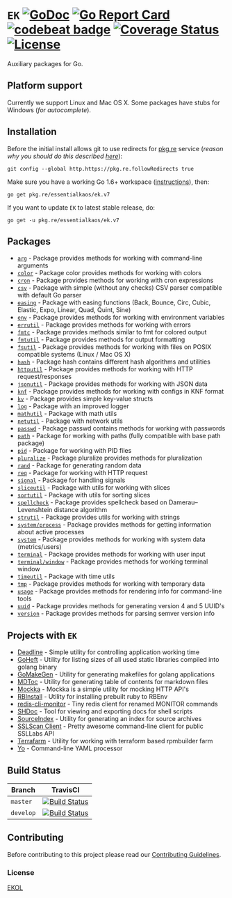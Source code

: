 # `EK` [![GoDoc](https://godoc.org/pkg.re/essentialkaos/ek.v7?status.svg)](https://godoc.org/pkg.re/essentialkaos/ek.v7) [![Go Report Card](https://goreportcard.com/badge/github.com/essentialkaos/ek)](https://goreportcard.com/report/github.com/essentialkaos/ek) [![codebeat badge](https://codebeat.co/badges/3649d737-e5b9-4465-9765-b9f4ebec60ec)](https://codebeat.co/projects/github-com-essentialkaos-ek) [![Coverage Status](https://coveralls.io/repos/github/essentialkaos/ek/badge.svg?branch=develop)](https://coveralls.io/github/essentialkaos/ek?branch=develop) [![License](https://gh.kaos.io/ekol.svg)](https://essentialkaos.com/ekol)

Auxiliary packages for Go.

## Platform support

Currently we support Linux and Mac OS X. Some packages have stubs for Windows (_for autocomplete_).

## Installation

Before the initial install allows git to use redirects for [pkg.re](https://github.com/essentialkaos/pkgre) service (_reason why you should do this described [here](https://github.com/essentialkaos/pkgre#git-support)_):

```
git config --global http.https://pkg.re.followRedirects true
```

Make sure you have a working Go 1.6+ workspace ([instructions](https://golang.org/doc/install)), then:

```
go get pkg.re/essentialkaos/ek.v7
```

If you want to update `EK` to latest stable release, do:

```
go get -u pkg.re/essentialkaos/ek.v7
```

## Packages

* [`arg`](https://godoc.org/pkg.re/essentialkaos/ek.v7/arg) - Package provides methods for working with command-line arguments
* [`color`](https://godoc.org/pkg.re/essentialkaos/ek.v7/color) - Package color provides methods for working with colors
* [`cron`](https://godoc.org/pkg.re/essentialkaos/ek.v7/cron) - Package provides methods for working with cron expressions
* [`csv`](https://godoc.org/pkg.re/essentialkaos/ek.v7/csv) - Package with simple (without any checks) CSV parser compatible with default Go parser
* [`easing`](https://godoc.org/pkg.re/essentialkaos/ek.v7/easing) - Package with easing functions (Back, Bounce, Circ, Cubic, Elastic, Expo, Linear, Quad, Quint, Sine)
* [`env`](https://godoc.org/pkg.re/essentialkaos/ek.v7/env) - Package provides methods for working with environment variables
* [`errutil`](https://godoc.org/pkg.re/essentialkaos/ek.v7/errutil) - Package provides methods for working with errors
* [`fmtc`](https://godoc.org/pkg.re/essentialkaos/ek.v7/fmtc) - Package provides methods similar to fmt for colored output
* [`fmtutil`](https://godoc.org/pkg.re/essentialkaos/ek.v7/fmtutil) - Package provides methods for output formatting
* [`fsutil`](https://godoc.org/pkg.re/essentialkaos/ek.v7/fsutil) - Package provides methods for working with files on POSIX compatible systems (Linux / Mac OS X)
* [`hash`](https://godoc.org/pkg.re/essentialkaos/ek.v7/hash) - Package hash contains different hash algorithms and utilities
* [`httputil`](https://godoc.org/pkg.re/essentialkaos/ek.v7/httputil) - Package provides methods for working with HTTP request/responses
* [`jsonutil`](https://godoc.org/pkg.re/essentialkaos/ek.v7/jsonutil) - Package provides methods for working with JSON data
* [`knf`](https://godoc.org/pkg.re/essentialkaos/ek.v7/knf) - Package provides methods for working with configs in KNF format
* [`kv`](https://godoc.org/pkg.re/essentialkaos/ek.v7/kv) - Package provides simple key-value structs
* [`log`](https://godoc.org/pkg.re/essentialkaos/ek.v7/log) - Package with an improved logger
* [`mathutil`](https://godoc.org/pkg.re/essentialkaos/ek.v7/mathutil) - Package with math utils
* [`netutil`](https://godoc.org/pkg.re/essentialkaos/ek.v7/netutil) - Package with network utils
* [`passwd`](https://godoc.org/pkg.re/essentialkaos/ek.v7/passwd) - Package passwd contains methods for working with passwords
* [`path`](https://godoc.org/pkg.re/essentialkaos/ek.v7/path) - Package for working with paths (fully compatible with base path package)
* [`pid`](https://godoc.org/pkg.re/essentialkaos/ek.v7/pid) - Package for working with PID files
* [`pluralize`](https://godoc.org/pkg.re/essentialkaos/ek.v7/pluralize) - Package pluralize provides methods for pluralization
* [`rand`](https://godoc.org/pkg.re/essentialkaos/ek.v7/rand) - Package for generating random data
* [`req`](https://godoc.org/pkg.re/essentialkaos/ek.v7/req) - Package for working with HTTP request
* [`signal`](https://godoc.org/pkg.re/essentialkaos/ek.v7/signal) - Package for handling signals
* [`sliceutil`](https://godoc.org/pkg.re/essentialkaos/ek.v7/sliceutil) - Package with utils for working with slices
* [`sortutil`](https://godoc.org/pkg.re/essentialkaos/ek.v7/sortutil) - Package with utils for sorting slices
* [`spellcheck`](https://godoc.org/pkg.re/essentialkaos/ek.v7/spellcheck) - Package provides spellcheck based on Damerau–Levenshtein distance algorithm
* [`strutil`](https://godoc.org/pkg.re/essentialkaos/ek.v7/strutil) - Package provides utils for working with strings
* [`system/process`](https://godoc.org/pkg.re/essentialkaos/ek.v7/system/process) - Package provides methods for getting information about active processes
* [`system`](https://godoc.org/pkg.re/essentialkaos/ek.v7/system) - Package provides methods for working with system data (metrics/users)
* [`terminal`](https://godoc.org/pkg.re/essentialkaos/ek.v7/terminal) - Package provides methods for working with user input
* [`terminal/window`](https://godoc.org/pkg.re/essentialkaos/ek.v7/terminal/window) - Package provides methods for working terminal window
* [`timeutil`](https://godoc.org/pkg.re/essentialkaos/ek.v7/timeutil) - Package with time utils
* [`tmp`](https://godoc.org/pkg.re/essentialkaos/ek.v7/tmp) - Package provides methods for working with temporary data
* [`usage`](https://godoc.org/pkg.re/essentialkaos/ek.v7/usage) - Package provides methods for rendering info for command-line tools
* [`uuid`](https://godoc.org/pkg.re/essentialkaos/ek.v7/uuid) - Package provides methods for generating version 4 and 5 UUID's
* [`version`](https://godoc.org/pkg.re/essentialkaos/ek.v7/version) - Package provides methods for parsing semver version info

## Projects with `EK`

* [Deadline](https://github.com/essentialkaos/deadline) - Simple utility for controlling application working time
* [GoHeft](https://github.com/essentialkaos/goheft) - Utility for listing sizes of all used static libraries compiled into golang binary
* [GoMakeGen](https://github.com/essentialkaos/gomakegen) - Utility for generating makefiles for golang applications
* [MDToc](https://github.com/essentialkaos/mdtoc) - Utility for generating table of contents for markdown files
* [Mockka](https://github.com/essentialkaos/mockka) - Mockka is a simple utility for mocking HTTP API's
* [RBInstall](https://github.com/essentialkaos/rbinstall) - Utility for installing prebuilt ruby to RBEnv
* [redis-cli-monitor](https://github.com/essentialkaos/redis-cli-monitor) - Tiny redis client for renamed MONITOR commands
* [SHDoc](https://github.com/essentialkaos/shdoc) - Tool for viewing and exporting docs for shell scripts
* [SourceIndex](https://github.com/essentialkaos/source-index) - Utility for generating an index for source archives
* [SSLScan Client](https://github.com/essentialkaos/sslcli) - Pretty awesome command-line client for public SSLLabs API
* [Terrafarm](https://github.com/essentialkaos/terrafarm) - Utility for working with terraform based rpmbuilder farm
* [Yo](https://github.com/essentialkaos/yo) - Command-line YAML processor

## Build Status

| Branch | TravisCI |
|--------|----------|
| `master` | [![Build Status](https://travis-ci.org/essentialkaos/ek.svg?branch=master)](https://travis-ci.org/essentialkaos/ek) |
| `develop` | [![Build Status](https://travis-ci.org/essentialkaos/ek.svg?branch=develop)](https://travis-ci.org/essentialkaos/ek) |

## Contributing

Before contributing to this project please read our [Contributing Guidelines](https://github.com/essentialkaos/contributing-guidelines#contributing-guidelines).

### License

[EKOL](https://essentialkaos.com/ekol)
